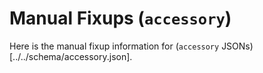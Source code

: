 # Manual Fixups (`accessory`)

Here is the manual fixup information for (`accessory` JSONs)[../../schema/accessory.json].

